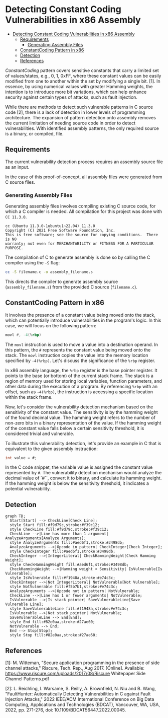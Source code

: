 # Detecting Constant Coding Vulnerabilities in x86 Assembly

- [Detecting Constant Coding Vulnerabilities in x86 Assembly](#detecting-constant-coding-vulnerabilities-in-x86-assembly)
  - [Requirements](#requirements)
    - [Generating Assembly Files](#generating-assembly-files)
  - [ConstantCoding Pattern in x86](#constantcoding-pattern-in-x86)
  - [Detection](#detection)
  - [References](#references)

*ConstantCoding* pattern covers sensitive constants that carry a limited set of values/states, e.g., 0, 1, 0xFF, where these constant values can be easily modified from one to another within the set by modifying a single bit. [1]. In essence, by using numerical values with greater Hamming weights, the intention is to introduce more bit variations, which can help enhance security against certain types of attacks, such as fault injection.

While there are methods to detect such vulnerable patterns in C source code [2], there is a lack of detection in lower levels of programming architecture. The expansion of pattern detection onto assembly removes the current limitation of needing source code in order to detect vulnerabilities. With identified assembly patterns, the only required source is a binary, or compiled, file.

## Requirements

The current vulnerability detection process requires an assembly source file as an input.

In the case of this proof-of-concept, all assembly files were generated from C source files.

### Generating Assembly Files

Generating assembly files involves compiling existing C source code, for which a C compiler is needed. All compilation for this project was done with `CC 11.3.0`.

```terminal
cc (Ubuntu 11.3.0-1ubuntu1~22.04) 11.3.0
Copyright (C) 2021 Free Software Foundation, Inc.
This is free software; see the source for copying conditions.  There is NO
warranty; not even for MERCHANTABILITY or FITNESS FOR A PARTICULAR PURPOSE.
```

The compilation of C to generate assembly is done so by calling the C compiler using the `-S` flag:

```bash
cc -S filename.c -o assembly_filename.s
```

This directs the compiler to generate assembly source (`assembly_filename.s`) from the provided C source (`filename.c`).

## ConstantCoding Pattern in x86

It involves the presence of a constant value being moved onto the stack, which can potentially introduce vulnerabilities in the program's logic. In this case, we will focus on the following pattern:

```asm
movl #, -4(%rbp)
```

The `movl` instruction is used to move a value into a destination operand. In this pattern, the `#` represents the constant value being moved onto the stack. The `movl` instruction copies the value into the memory location specified by `-4(%rbp)`. Let's discuss the significance of the `%rbp` register.

In x86 assembly language, the `%rbp` register is the base pointer register. It points to the base (or bottom) of the current stack frame. The stack is a region of memory used for storing local variables, function parameters, and other data during the execution of a program. By referencing `%rbp` with an offset, such as `-4(%rbp)`, the instruction is accessing a specific location within the stack frame.

Now, let's consider the vulnerability detection mechanism based on the sensitivity of the constant value. The sensitivity is by the hamming weight of the found decimal value. The hamming weight refers to the number of non-zero bits in a binary representation of the value. If the hamming weight of the constant value falls below a certain sensitivity threshold, it is considered trivial and vulnerable.

To illustrate this vulnerability detection, let's provide an example in C that is equivalent to the given assembly instruction:

```c
int value = #;
```

In the C code snippet, the variable value is assigned the constant value represented by `#`. The vulnerability detection mechanism would analyze the decimal value of `#``, convert it to binary, and calculate its hamming weight. If the hamming weight is below the sensitivity threshold, it indicates a potential vulnerability.

## Detection

```mermaid
graph TD;
  Start[Start] --> CheckLine[Check Line];
  style Start fill:#f9d79c,stroke:#f39c12;
  style CheckLine fill:#f9d79c,stroke:#f39c12;
  CheckLine -->|Line has more than 1 argument| AnalyzeArguments[Analyze Arguments];
  style AnalyzeArguments fill:#aed6f1,stroke:#3498db;
  AnalyzeArguments -->|Opcode in pattern| CheckInteger[Check Integer];
  style CheckInteger fill:#aed6f1,stroke:#3498db;
  CheckInteger -->|IntegerLiteral| CheckHammingWeight[Check Hamming Weight];
  style CheckHammingWeight fill:#aed6f1,stroke:#3498db;
  CheckHammingWeight -->|Hamming weight < Sensitivity| IsVulnerable[Is Vulnerable];
  style IsVulnerable fill:#f1948a,stroke:#e74c3c;
  CheckInteger -->|Not IntegerLiteral| NotVulnerable[Not Vulnerable];
  style NotVulnerable fill:#f5b7b1,stroke:#e74c3c;
  AnalyzeArguments -->|Opcode not in pattern| NotVulnerable;
  CheckLine -->|Line has 1 or fewer arguments| NotVulnerable;
  IsVulnerable -->|Is stack pointer| SaveVulnerableLine[Save Vulnerable Line];
  style SaveVulnerableLine fill:#f1948a,stroke:#e74c3c;
  IsVulnerable -->|Not stack pointer| NotVulnerable;
  SaveVulnerableLine --> End[End];
  style End fill:#82e0aa,stroke:#27ae60;
  NotVulnerable --> End;
  End --> Stop[Stop];
  style Stop fill:#82e0aa,stroke:#27ae60;
```

## References

[1]: M. Witteman, "Secure application programming in the presence of side channel attacks," Riscure, Tech. Rep., Aug 2017. [Online]. Available: <https://www.riscure.com/uploads/2017/08/Riscure> Whitepaper Side Channel Patterns.pdf

[2]: L. Reichling, I. Warsame, S. Reilly, A. Brownfield, N. Niu and B. Wang, "FaultHunter: Automatically Detecting Vulnerabilities in C against Fault Injection Attacks," 2022 IEEE/ACM International Conference on Big Data Computing, Applications and Technologies (BDCAT), Vancouver, WA, USA, 2022, pp. 271-276, doi: 10.1109/BDCAT56447.2022.00045.
